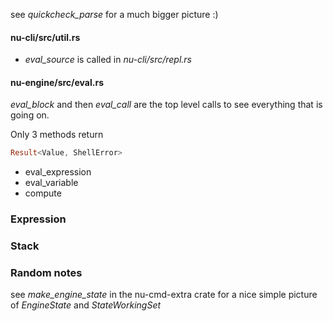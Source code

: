 

see *quickcheck_parse* for a much bigger picture :)

#### nu-cli/src/util.rs

* *eval_source* is called in *nu-cli/src/repl.rs*

#### nu-engine/src/eval.rs

*eval_block* and then *eval_call* are the top level calls to see everything that is going on.

Only 3 methods return

```rust
Result<Value, ShellError>
```

* eval_expression
* eval_variable
* compute

### Expression

### Stack


### Random notes

see *make_engine_state* in the nu-cmd-extra crate for a nice simple picture
of *EngineState* and *StateWorkingSet*
